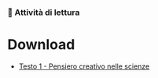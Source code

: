 ### 📖 Attività di lettura

# Download

- [Testo 1 - Pensiero creativo nelle scienze](https://github.com/astonef/orientamento-STEM-1/blob/science/assets/texts/Pensiero_creativo_scienze.pdf)
